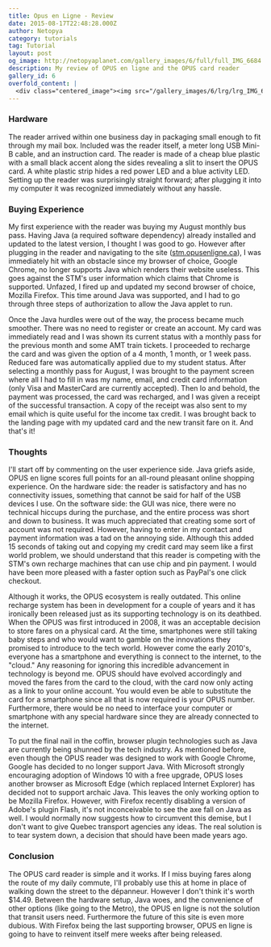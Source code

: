 ```yaml
---
title: Opus en Ligne - Review
date: 2015-08-17T22:48:28.000Z
author: Netopya
category: tutorials
tag: Tutorial
layout: post
og_image: http://netopyaplanet.com/gallery_images/6/full/full_IMG_6684.jpg
description: My review of OPUS en ligne and the OPUS card reader
gallery_id: 6
overfold_content: |
  <div class="centered_image"><img src="/gallery_images/6/lrg/lrg_IMG_6684.jpg" class="img-thumbnail"/></div><p>The various transport agencies in Quebec have been using the OPUS card for contactless fare verification. Seven years after it was released, OPUS en ligne has now been introduced and allows the purchasing of fares online through a card reader connected to your computer. I decided to get one of these required $14.49 readers and give it a spin. Does it work? Is it a trip into the technological Stone Age or will it revolutionize the way we purchase bus passes? Join me on this journey to find out!</p>
---
```


### Hardware

The reader arrived within one business day in packaging small enough to fit through my mail box. Included was the reader itself, a meter long USB Mini-B cable, and an instruction card. The reader is made of a cheap blue plastic with a small black accent along the sides revealing a slit to insert the OPUS card. A white plastic strip hides a red power LED and a blue activity LED. Setting up the reader was surprisingly straight forward; after plugging it into my computer it was recognized immediately without any hassle.

### Buying Experience

My first experience with the reader was buying my August monthly bus pass. Having Java (a required software dependency) already installed and updated to the latest version, I thought I was good to go. However after plugging in the reader and navigating to the site ([stm.opusenligne.ca](https://stm.opusenligne.ca/)), I was immediately hit with an obstacle since my browser of choice, Google Chrome, no longer supports Java which renders their website useless. This goes against the STM's user information which claims that Chrome is supported. Unfazed, I fired up and updated my second browser of choice, Mozilla Firefox. This time around Java was supported, and I had to go through three steps of authorization to allow the Java applet to run.

Once the Java hurdles were out of the way, the process became much smoother. There was no need to register or create an account. My card was immediately read and I was shown its current status with a monthly pass for the previous month and some AMT train tickets. I proceeded to recharge the card and was given the option of a 4 month, 1 month, or 1 week pass. Reduced fare was automatically applied due to my student status. After selecting a monthly pass for August, I was brought to the payment screen where all I had to fill in was my name, email, and credit card information (only Visa and MasterCard are currently accepted). Then lo and behold, the payment was processed, the card was recharged, and I was given a receipt of the successful transaction. A copy of the receipt was also sent to my email which is quite useful for the income tax credit. I was brought back to the landing page with my updated card and the new transit fare on it. And that's it!

### Thoughts

I'll start off by commenting on the user experience side. Java griefs aside, OPUS en ligne scores full points for an all-round pleasant online shopping experience. On the hardware side: the reader is satisfactory and has no connectivity issues, something that cannot be said for half of the USB devices I use. On the software side: the GUI was nice, there were no technical hiccups during the purchase, and the entire process was short and down to business. It was much appreciated that creating some sort of account was not required. However, having to enter in my contact and payment information was a tad on the annoying side. Although this added 15 seconds of taking out and copying my credit card may seem like a first world problem, we should understand that this reader is competing with the STM's own recharge machines that can use chip and pin payment. I would have been more pleased with a faster option such as PayPal's one click checkout.

Although it works, the OPUS ecosystem is really outdated. This online recharge system has been in development for a couple of years and it has ironically been released just as its supporting technology is on its deathbed. When the OPUS was first introduced in 2008, it was an acceptable decision to store fares on a physical card. At the time, smartphones were still taking baby steps and who would want to gamble on the innovations they promised to introduce to the tech world. However come the early 2010's, everyone has a smartphone and everything is connect to the internet, to the "cloud." Any reasoning for ignoring this incredible advancement in technology is beyond me. OPUS should have evolved accordingly and moved the fares from the card to the cloud, with the card now only acting as a link to your online account. You would even be able to substitute the card for a smartphone since all that is now required is your OPUS number. Furthermore, there would be no need to interface your computer or smartphone with any special hardware since they are already connected to the internet.

To put the final nail in the coffin, browser plugin technologies such as Java are currently being shunned by the tech industry. As mentioned before, even though the OPUS reader was designed to work with Google Chrome, Google has decided to no longer support Java. With Microsoft strongly encouraging adoption of Windows 10 with a free upgrade, OPUS loses another browser as Microsoft Edge (which replaced Internet Explorer) has decided not to support archaic Java. This leaves the only working option to be Mozilla Firefox. However, with Firefox recently disabling a version of Adobe's plugin Flash, it's not inconceivable to see the axe fall on Java as well. I would normally now suggests how to circumvent this demise, but I don't want to give Quebec transport agencies any ideas. The real solution is to tear system down, a decision that should have been made years ago.

### Conclusion

The OPUS card reader is simple and it works. If I miss buying fares along the route of my daily commute, I'll probably use this at home in place of walking down the street to the dépanneur. However I don't think it's worth $14.49. Between the hardware setup, Java woes, and the convenience of other options (like going to the Metro), the OPUS en ligne is not the solution that transit users need. Furthermore the future of this site is even more dubious. With Firefox being the last supporting browser, OPUS en ligne is going to have to reinvent itself mere weeks after being released.